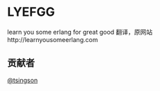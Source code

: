 # LYEFGG
learn you some erlang for great good 翻译，原网站http://learnyousomeerlang.com

贡献者
--------------
[@tsingson](https://github.com/tsingson)
